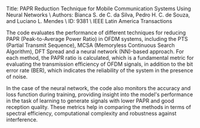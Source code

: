  Title: PAPR Reduction Technique for Mobile Communication Systems Using Neural Networks \\ Authors: Bianca S. de C. da Silva, Pedro H. C. de Souza, and Luciano L. Mendes \\ ID: 9381 \\ IEEE Latin America Transactions

The code evaluates the performance of different techniques for reducing PAPR (Peak-to-Average Power Ratio) in OFDM systems, including the PTS (Partial Transmit Sequence), MCSA (Memoryless Continuous Search Algorithm), DFT Spread and a neural network (NN)-based approach. For each method, the PAPR ratio is calculated, which is a fundamental metric for evaluating the transmission efficiency of OFDM signals, in addition to the bit error rate (BER), which indicates the reliability of the system in the presence of noise.

In the case of the neural network, the code also monitors the accuracy and loss function during training, providing insight into the model's performance in the task of learning to generate signals with lower PAPR and good reception quality. These metrics help in comparing the methods in terms of spectral efficiency, computational complexity and robustness against interference.

